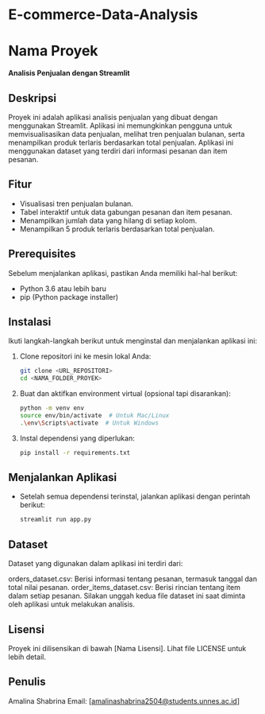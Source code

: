 # E-commerce-Data-Analysis
# Nama Proyek
**Analisis Penjualan dengan Streamlit**

## Deskripsi
Proyek ini adalah aplikasi analisis penjualan yang dibuat dengan menggunakan Streamlit. Aplikasi ini memungkinkan pengguna untuk memvisualisasikan data penjualan, melihat tren penjualan bulanan, serta menampilkan produk terlaris berdasarkan total penjualan. Aplikasi ini menggunakan dataset yang terdiri dari informasi pesanan dan item pesanan.

## Fitur
- Visualisasi tren penjualan bulanan.
- Tabel interaktif untuk data gabungan pesanan dan item pesanan.
- Menampilkan jumlah data yang hilang di setiap kolom.
- Menampilkan 5 produk terlaris berdasarkan total penjualan.

## Prerequisites
Sebelum menjalankan aplikasi, pastikan Anda memiliki hal-hal berikut:
- Python 3.6 atau lebih baru
- pip (Python package installer)

## Instalasi
Ikuti langkah-langkah berikut untuk menginstal dan menjalankan aplikasi ini:

1. Clone repositori ini ke mesin lokal Anda:
   ```bash
   git clone <URL_REPOSITORI>
   cd <NAMA_FOLDER_PROYEK>
2. Buat dan aktifkan environment virtual (opsional tapi disarankan):
    ```bash
   python -m venv env
   source env/bin/activate  # Untuk Mac/Linux
   .\env\Scripts\activate  # Untuk Windows

3. Instal dependensi yang diperlukan:
   ```bash
   pip install -r requirements.txt

## Menjalankan Aplikasi
- Setelah semua dependensi terinstal, jalankan aplikasi dengan perintah berikut:
    ```bash
   streamlit run app.py

## Dataset
Dataset yang digunakan dalam aplikasi ini terdiri dari:

orders_dataset.csv: Berisi informasi tentang pesanan, termasuk tanggal dan total nilai pesanan.
order_items_dataset.csv: Berisi rincian tentang item dalam setiap pesanan.
Silakan unggah kedua file dataset ini saat diminta oleh aplikasi untuk melakukan analisis.

## Lisensi
Proyek ini dilisensikan di bawah [Nama Lisensi]. Lihat file LICENSE untuk lebih detail.

## Penulis
Amalina Shabrina
Email: [amalinashabrina2504@students.unnes.ac.id]


